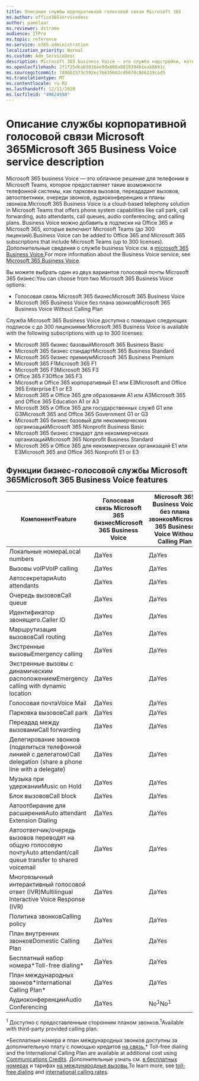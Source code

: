 ```yaml
---
title: Описание службы корпоративной голосовой связи Microsoft 365
ms.author: office365servicedesc
author: pamelaar
ms.reviewer: dstrome
audience: ITPro
ms.topic: reference
ms.service: o365-administration
localization_priority: Normal
ms.custom: Adm_ServiceDesc
description: Microsoft 365 business Voice — это служба надстройки, которая позволяет использовать Microsoft Teams для телефонных звонков. Это объединяет телефонную систему, план внутренних звонков, SMS и аудиоконференцию.
ms.openlocfilehash: 2f1f25dba03016ee9da086a8819394b1eab8691c
ms.sourcegitcommit: 7486b1573c592ec7b6356d2cdb070c866239cad5
ms.translationtype: MT
ms.contentlocale: ru-RU
ms.lasthandoff: 12/11/2020
ms.locfileid: "49624550"
---
```

# <a name="microsoft-365-business-voice-service-description"></a><span data-ttu-id="abb2c-104">Описание службы корпоративной голосовой связи Microsoft 365</span><span class="sxs-lookup"><span data-stu-id="abb2c-104">Microsoft 365 Business Voice service description</span></span>

<span data-ttu-id="abb2c-105">Microsoft 365 business Voice — это облачное решение для телефонии в Microsoft Teams, которое предоставляет такие возможности телефонной системы, как парковка вызовов, переададант вызовов, автоответники, очереди звонков, аудиоконференцию и планы звонков.</span><span class="sxs-lookup"><span data-stu-id="abb2c-105">Microsoft 365 Business Voice is a cloud-based telephony solution in Microsoft Teams that offers phone system capabilities like call park, call forwarding, auto attendants, call queues, audio conferencing, and calling plans.</span></span> <span data-ttu-id="abb2c-106">Business Voice можно добавить в подписки на Office 365 и Microsoft 365, которые включают Microsoft Teams (до 300 лицензий).</span><span class="sxs-lookup"><span data-stu-id="abb2c-106">Business Voice can be added to Office 365 and Microsoft 365 subscriptions that include Microsoft Teams (up to 300 licenses).</span></span> <span data-ttu-id="abb2c-107">Дополнительные сведения о службе business Voice см. в [microsoft 365 Business Voice.](https://docs.microsoft.com/MicrosoftTeams/business-voice/whats-business-voice)</span><span class="sxs-lookup"><span data-stu-id="abb2c-107">For more information about the Business Voice service, see [Microsoft 365 Business Voice](https://docs.microsoft.com/MicrosoftTeams/business-voice/whats-business-voice).</span></span>

<span data-ttu-id="abb2c-108">Вы можете выбрать один из двух вариантов голосовой почты Microsoft 365 бизнес:</span><span class="sxs-lookup"><span data-stu-id="abb2c-108">You can choose from two Microsoft 365 Business Voice options:</span></span>

- <span data-ttu-id="abb2c-109">Голосовая связь Microsoft 365 бизнес</span><span class="sxs-lookup"><span data-stu-id="abb2c-109">Microsoft 365 Business Voice</span></span>
- <span data-ttu-id="abb2c-110">Microsoft 365 Business Voice без плана звонков</span><span class="sxs-lookup"><span data-stu-id="abb2c-110">Microsoft 365 Business Voice Without Calling Plan</span></span>

<span data-ttu-id="abb2c-111">Служба Microsoft 365 Business Voice доступна с помощью следующих подписок с до 300 лицензиями:</span><span class="sxs-lookup"><span data-stu-id="abb2c-111">Microsoft 365 Business Voice is available with the following subscriptions with up to 300 licenses:</span></span>

- <span data-ttu-id="abb2c-112">Microsoft 365 бизнес базовый</span><span class="sxs-lookup"><span data-stu-id="abb2c-112">Microsoft 365 Business Basic</span></span>
- <span data-ttu-id="abb2c-113">Microsoft 365 бизнес стандарт</span><span class="sxs-lookup"><span data-stu-id="abb2c-113">Microsoft 365 Business Standard</span></span>
- <span data-ttu-id="abb2c-114">Microsoft 365 бизнес премиум</span><span class="sxs-lookup"><span data-stu-id="abb2c-114">Microsoft 365 Business Premium</span></span>
- <span data-ttu-id="abb2c-115">Microsoft 365 F1</span><span class="sxs-lookup"><span data-stu-id="abb2c-115">Microsoft 365 F1</span></span>
- <span data-ttu-id="abb2c-116">Microsoft 365 F3</span><span class="sxs-lookup"><span data-stu-id="abb2c-116">Microsoft 365 F3</span></span>
- <span data-ttu-id="abb2c-117">Office 365 F3</span><span class="sxs-lookup"><span data-stu-id="abb2c-117">Office 365 F3</span></span>
- <span data-ttu-id="abb2c-118">Microsoft и Office 365 корпоративный E1 или E3</span><span class="sxs-lookup"><span data-stu-id="abb2c-118">Microsoft and Office 365 Enterprise E1 or E3</span></span>
- <span data-ttu-id="abb2c-119">Microsoft 365 и Office 365 для образования A1 или A3</span><span class="sxs-lookup"><span data-stu-id="abb2c-119">Microsoft 365 and Office 365 Education A1 or A3</span></span>
- <span data-ttu-id="abb2c-120">Microsoft 365 и Office 365 для государственных служб G1 или G3</span><span class="sxs-lookup"><span data-stu-id="abb2c-120">Microsoft 365 and Office 365 Government G1 or G3</span></span>
- <span data-ttu-id="abb2c-121">Microsoft 365 бизнес базовый для некоммерческих организаций</span><span class="sxs-lookup"><span data-stu-id="abb2c-121">Microsoft 365 Nonprofit Business Basic</span></span>
- <span data-ttu-id="abb2c-122">Microsoft 365 бизнес стандарт для некоммерческих организаций</span><span class="sxs-lookup"><span data-stu-id="abb2c-122">Microsoft 365 Nonprofit Business Standard</span></span>
- <span data-ttu-id="abb2c-123">Microsoft 365 и Office 365 для некоммерческих организаций E1 или E3</span><span class="sxs-lookup"><span data-stu-id="abb2c-123">Microsoft 365 and Office 365 Nonprofit E1 or E3</span></span>

## <a name="microsoft-365-business-voice-features"></a><span data-ttu-id="abb2c-124">Функции бизнес-голосовой службы Microsoft 365</span><span class="sxs-lookup"><span data-stu-id="abb2c-124">Microsoft 365 Business Voice features</span></span>

| <span data-ttu-id="abb2c-125">Компонент</span><span class="sxs-lookup"><span data-stu-id="abb2c-125">Feature</span></span> | <span data-ttu-id="abb2c-126">Голосовая связь Microsoft 365 бизнес</span><span class="sxs-lookup"><span data-stu-id="abb2c-126">Microsoft 365 Business Voice</span></span> | <span data-ttu-id="abb2c-127">Microsoft 365 Business Voice без плана звонков</span><span class="sxs-lookup"><span data-stu-id="abb2c-127">Microsoft 365 Business Voice Without Calling Plan</span></span> |
|--------------------------------------------------------|----------------------------------|-------------------------------------------------------|
| <span data-ttu-id="abb2c-128">Локальные номера</span><span class="sxs-lookup"><span data-stu-id="abb2c-128">Local numbers</span></span>                                          | <span data-ttu-id="abb2c-129">Да</span><span class="sxs-lookup"><span data-stu-id="abb2c-129">Yes</span></span>                              | <span data-ttu-id="abb2c-130">Да</span><span class="sxs-lookup"><span data-stu-id="abb2c-130">Yes</span></span>                                                   |
| <span data-ttu-id="abb2c-131">Вызовы voIP</span><span class="sxs-lookup"><span data-stu-id="abb2c-131">VoIP calling</span></span>                                           | <span data-ttu-id="abb2c-132">Да</span><span class="sxs-lookup"><span data-stu-id="abb2c-132">Yes</span></span>                              | <span data-ttu-id="abb2c-133">Да</span><span class="sxs-lookup"><span data-stu-id="abb2c-133">Yes</span></span>                                                   |
| <span data-ttu-id="abb2c-134">Автосекретари</span><span class="sxs-lookup"><span data-stu-id="abb2c-134">Auto attendants</span></span>                                        | <span data-ttu-id="abb2c-135">Да</span><span class="sxs-lookup"><span data-stu-id="abb2c-135">Yes</span></span>                              | <span data-ttu-id="abb2c-136">Да</span><span class="sxs-lookup"><span data-stu-id="abb2c-136">Yes</span></span>                                                   |
| <span data-ttu-id="abb2c-137">Очередь вызовов</span><span class="sxs-lookup"><span data-stu-id="abb2c-137">Call queue</span></span>                                             | <span data-ttu-id="abb2c-138">Да</span><span class="sxs-lookup"><span data-stu-id="abb2c-138">Yes</span></span>                              | <span data-ttu-id="abb2c-139">Да</span><span class="sxs-lookup"><span data-stu-id="abb2c-139">Yes</span></span>                                                   |
| <span data-ttu-id="abb2c-140">Идентификатор звонящего.</span><span class="sxs-lookup"><span data-stu-id="abb2c-140">Caller ID</span></span>                                              | <span data-ttu-id="abb2c-141">Да</span><span class="sxs-lookup"><span data-stu-id="abb2c-141">Yes</span></span>                              | <span data-ttu-id="abb2c-142">Да</span><span class="sxs-lookup"><span data-stu-id="abb2c-142">Yes</span></span>                                                   |
| <span data-ttu-id="abb2c-143">Маршрутизация вызовов</span><span class="sxs-lookup"><span data-stu-id="abb2c-143">Call routing</span></span>                                           | <span data-ttu-id="abb2c-144">Да</span><span class="sxs-lookup"><span data-stu-id="abb2c-144">Yes</span></span>                              | <span data-ttu-id="abb2c-145">Да</span><span class="sxs-lookup"><span data-stu-id="abb2c-145">Yes</span></span>                                                   |
| <span data-ttu-id="abb2c-146">Экстренные вызовы</span><span class="sxs-lookup"><span data-stu-id="abb2c-146">Emergency calling</span></span>                                      | <span data-ttu-id="abb2c-147">Да</span><span class="sxs-lookup"><span data-stu-id="abb2c-147">Yes</span></span>                              | <span data-ttu-id="abb2c-148">Да</span><span class="sxs-lookup"><span data-stu-id="abb2c-148">Yes</span></span>                                                   |
| <span data-ttu-id="abb2c-149">Экстренные вызовы с динамическим расположением</span><span class="sxs-lookup"><span data-stu-id="abb2c-149">Emergency calling with dynamic location</span></span>                | <span data-ttu-id="abb2c-150">Да</span><span class="sxs-lookup"><span data-stu-id="abb2c-150">Yes</span></span>                              | <span data-ttu-id="abb2c-151">Да</span><span class="sxs-lookup"><span data-stu-id="abb2c-151">Yes</span></span>                                                   |
| <span data-ttu-id="abb2c-152">Голосовая почта</span><span class="sxs-lookup"><span data-stu-id="abb2c-152">Voice Mail</span></span>                                             | <span data-ttu-id="abb2c-153">Да</span><span class="sxs-lookup"><span data-stu-id="abb2c-153">Yes</span></span>                              | <span data-ttu-id="abb2c-154">Да</span><span class="sxs-lookup"><span data-stu-id="abb2c-154">Yes</span></span>                                                   |
| <span data-ttu-id="abb2c-155">Парковка вызовов</span><span class="sxs-lookup"><span data-stu-id="abb2c-155">Call park</span></span>                                              | <span data-ttu-id="abb2c-156">Да</span><span class="sxs-lookup"><span data-stu-id="abb2c-156">Yes</span></span>                              | <span data-ttu-id="abb2c-157">Да</span><span class="sxs-lookup"><span data-stu-id="abb2c-157">Yes</span></span>                                                   |
| <span data-ttu-id="abb2c-158">Переадад между вызовами</span><span class="sxs-lookup"><span data-stu-id="abb2c-158">Call forwarding</span></span>                                        | <span data-ttu-id="abb2c-159">Да</span><span class="sxs-lookup"><span data-stu-id="abb2c-159">Yes</span></span>                              | <span data-ttu-id="abb2c-160">Да</span><span class="sxs-lookup"><span data-stu-id="abb2c-160">Yes</span></span>                                                   |
| <span data-ttu-id="abb2c-161">Делегирование звонков (поделиться телефонной линией с делегатом)</span><span class="sxs-lookup"><span data-stu-id="abb2c-161">Call delegation (share a phone line with a delegate)</span></span>   | <span data-ttu-id="abb2c-162">Да</span><span class="sxs-lookup"><span data-stu-id="abb2c-162">Yes</span></span>                              | <span data-ttu-id="abb2c-163">Да</span><span class="sxs-lookup"><span data-stu-id="abb2c-163">Yes</span></span>                                                   |
| <span data-ttu-id="abb2c-164">Музыка при удержании</span><span class="sxs-lookup"><span data-stu-id="abb2c-164">Music on Hold</span></span>                                          | <span data-ttu-id="abb2c-165">Да</span><span class="sxs-lookup"><span data-stu-id="abb2c-165">Yes</span></span>                              | <span data-ttu-id="abb2c-166">Да</span><span class="sxs-lookup"><span data-stu-id="abb2c-166">Yes</span></span>                                                   |
| <span data-ttu-id="abb2c-167">Блок вызовов</span><span class="sxs-lookup"><span data-stu-id="abb2c-167">Call block</span></span>                                             | <span data-ttu-id="abb2c-168">Да</span><span class="sxs-lookup"><span data-stu-id="abb2c-168">Yes</span></span>                              | <span data-ttu-id="abb2c-169">Да</span><span class="sxs-lookup"><span data-stu-id="abb2c-169">Yes</span></span>                                                   |
| <span data-ttu-id="abb2c-170">Автоотбирание для расширения</span><span class="sxs-lookup"><span data-stu-id="abb2c-170">Auto attendant Extension Dialing</span></span>                       | <span data-ttu-id="abb2c-171">Да</span><span class="sxs-lookup"><span data-stu-id="abb2c-171">Yes</span></span>                              | <span data-ttu-id="abb2c-172">Да</span><span class="sxs-lookup"><span data-stu-id="abb2c-172">Yes</span></span>                                                   |
| <span data-ttu-id="abb2c-173">Автоответчик/очередь вызовов переводят на общую голосовую почту</span><span class="sxs-lookup"><span data-stu-id="abb2c-173">Auto attendant/call queue transfer to shared voicemail</span></span> | <span data-ttu-id="abb2c-174">Да</span><span class="sxs-lookup"><span data-stu-id="abb2c-174">Yes</span></span>                              | <span data-ttu-id="abb2c-175">Да</span><span class="sxs-lookup"><span data-stu-id="abb2c-175">Yes</span></span>                                                   |
| <span data-ttu-id="abb2c-176">Многоязычный интерактивный голосовой ответ (IVR)</span><span class="sxs-lookup"><span data-stu-id="abb2c-176">Multilingual Interactive Voice Response (IVR)</span></span>          | <span data-ttu-id="abb2c-177">Да</span><span class="sxs-lookup"><span data-stu-id="abb2c-177">Yes</span></span>                              | <span data-ttu-id="abb2c-178">Да</span><span class="sxs-lookup"><span data-stu-id="abb2c-178">Yes</span></span>                                                   |
| <span data-ttu-id="abb2c-179">Политика звонков</span><span class="sxs-lookup"><span data-stu-id="abb2c-179">Calling policy</span></span>                                         | <span data-ttu-id="abb2c-180">Да</span><span class="sxs-lookup"><span data-stu-id="abb2c-180">Yes</span></span>                              | <span data-ttu-id="abb2c-181">Да</span><span class="sxs-lookup"><span data-stu-id="abb2c-181">Yes</span></span>                                                   |
| <span data-ttu-id="abb2c-182">План внутренних звонков</span><span class="sxs-lookup"><span data-stu-id="abb2c-182">Domestic Calling Plan</span></span>                                  | <span data-ttu-id="abb2c-183">Да</span><span class="sxs-lookup"><span data-stu-id="abb2c-183">Yes</span></span>                              | <span data-ttu-id="abb2c-184">Да</span><span class="sxs-lookup"><span data-stu-id="abb2c-184">Yes</span></span>                                                    |
| <span data-ttu-id="abb2c-185">Бесплатный набор номера\*</span><span class="sxs-lookup"><span data-stu-id="abb2c-185">Toll-free dialing\*</span></span>                                    | <span data-ttu-id="abb2c-186">Да</span><span class="sxs-lookup"><span data-stu-id="abb2c-186">Yes</span></span>                              | <span data-ttu-id="abb2c-187">Да</span><span class="sxs-lookup"><span data-stu-id="abb2c-187">Yes</span></span>                                                    |
| <span data-ttu-id="abb2c-188">План международных звонков\*</span><span class="sxs-lookup"><span data-stu-id="abb2c-188">International Calling Plan\*</span></span>                           | <span data-ttu-id="abb2c-189">Да</span><span class="sxs-lookup"><span data-stu-id="abb2c-189">Yes</span></span>                              | <span data-ttu-id="abb2c-190">Да</span><span class="sxs-lookup"><span data-stu-id="abb2c-190">Yes</span></span>                                                    |
| <span data-ttu-id="abb2c-191">Аудиоконференции</span><span class="sxs-lookup"><span data-stu-id="abb2c-191">Audio Conferencing</span></span>                                     | <span data-ttu-id="abb2c-192">Да</span><span class="sxs-lookup"><span data-stu-id="abb2c-192">Yes</span></span>                              | <span data-ttu-id="abb2c-193">No<sup>1</sup></span><span class="sxs-lookup"><span data-stu-id="abb2c-193">No<sup>1</sup></span></span>                                                   |

<span data-ttu-id="abb2c-194"><sup>1</sup> Доступно с предоставленным сторонним планом звонков.</span><span class="sxs-lookup"><span data-stu-id="abb2c-194"><sup>1</sup>Available with third-party provided calling plan.</span></span>

<span data-ttu-id="abb2c-195">\*Бесплатные номера и план международных звонков доступны за дополнительную плату с помощью кредитов [на связь.](https://docs.microsoft.com/microsoftteams/what-are-communications-credits)</span><span class="sxs-lookup"><span data-stu-id="abb2c-195">\* Toll-free dialing and the International Calling Plan are available at additional cost using [Communications Credits](https://docs.microsoft.com/microsoftteams/what-are-communications-credits).</span></span> <span data-ttu-id="abb2c-196">Дополнительные узнать см. [в бесплатных номерах](https://docs.microsoft.com/microsoftteams/toll-free-dialing-limitations-and-restrictions) и тарифах [на международные вызовы.](https://www.microsoft.com/microsoft-365/microsoft-teams/voice-calling?rtc=1#ow-download-rates)</span><span class="sxs-lookup"><span data-stu-id="abb2c-196">To learn more, see [toll-free dialing](https://docs.microsoft.com/microsoftteams/toll-free-dialing-limitations-and-restrictions) and [international calling rates](https://www.microsoft.com/microsoft-365/microsoft-teams/voice-calling?rtc=1#ow-download-rates).</span></span>
